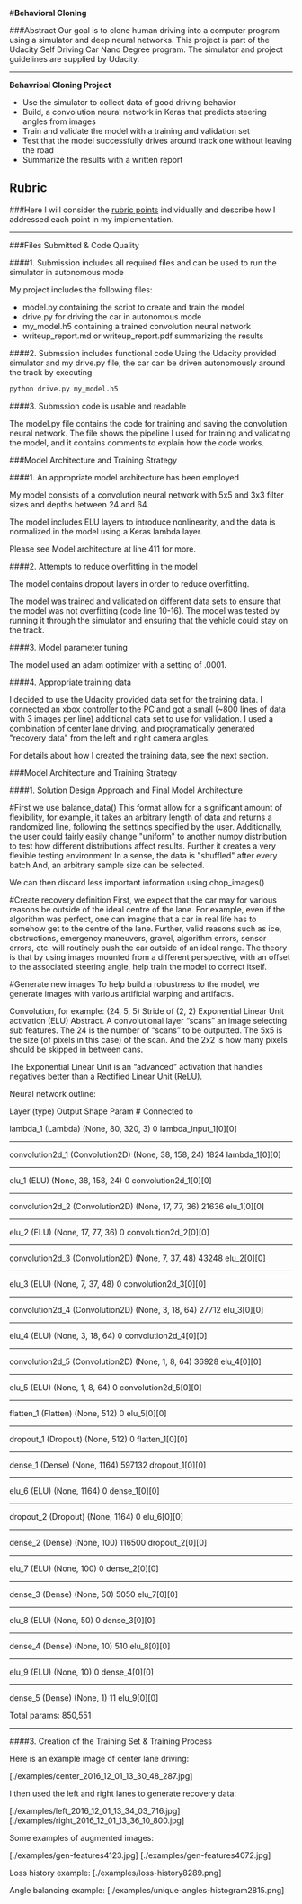 #**Behavioral Cloning** 

###Abstract
Our goal is to clone human driving into a computer program using a simulator and deep neural networks. This project is part of the Udacity Self Driving Car Nano Degree program. The simulator and project guidelines are supplied by Udacity.

---

**Behavrioal Cloning Project**

* Use the simulator to collect data of good driving behavior
* Build, a convolution neural network in Keras that predicts steering angles from images
* Train and validate the model with a training and validation set
* Test that the model successfully drives around track one without leaving the road
* Summarize the results with a written report

## Rubric
###Here I will consider the [rubric points](https://review.udacity.com/#!/rubrics/432/view) individually and describe how I addressed each point in my implementation.  

---
###Files Submitted & Code Quality

####1. Submission includes all required files and can be used to run the simulator in autonomous mode

My project includes the following files:
* model.py containing the script to create and train the model
* drive.py for driving the car in autonomous mode
* my_model.h5 containing a trained convolution neural network 
* writeup_report.md or writeup_report.pdf summarizing the results

####2. Submssion includes functional code
Using the Udacity provided simulator and my drive.py file, the car can be driven autonomously around the track by executing 
```sh
python drive.py my_model.h5
```

####3. Submssion code is usable and readable

The model.py file contains the code for training and saving the convolution neural network. The file shows the pipeline I used for training and validating the model, and it contains comments to explain how the code works.

###Model Architecture and Training Strategy

####1. An appropriate model architecture has been employed

My model consists of a convolution neural network with 5x5 and 3x3 filter sizes and depths between 24 and 64. 

The model includes ELU layers to introduce nonlinearity, and the data is normalized in the model using a Keras lambda layer.

Please see Model architecture at line 411 for more.

####2. Attempts to reduce overfitting in the model

The model contains dropout layers in order to reduce overfitting.

The model was trained and validated on different data sets to ensure that the model was not overfitting (code line 10-16). The model was tested by running it through the simulator and ensuring that the vehicle could stay on the track.

####3. Model parameter tuning

The model used an adam optimizer with a setting of .0001.

####4. Appropriate training data

I decided to use the Udacity provided data set for the training data. I connected an xbox controller to the PC and got a small (~800 lines of data with 3 images per line) additional data set to use for validation. I used a combination of center lane driving, and programatically generated "recovery data" from the left and right camera angles.

For details about how I created the training data, see the next section. 

###Model Architecture and Training Strategy

####1. Solution Design Approach and Final Model Architecture

#First we use balance_data()
This format allow for a significant amount of flexibility,    for example, it takes an arbitrary length of data   and returns a randomized line, following the settings   specified by the user. Additionally, the user  could fairly easily change "uniform" to another  numpy distribution to test how different distributions  affect results.  Further it creates a very flexible testing environment   In a sense, the data is "shuffled" after every batch    And, an arbitrary sample size can be selected.

We can then discard less important information using chop_images()

#Create recovery definition
First, we expect that the car may for various reasons be outside of the ideal centre of the lane. For example, even if the algorithm was perfect, one can imagine that a car in real life has to somehow get to the centre of the lane. Further, valid reasons such as ice, obstructions, emergency maneuvers, gravel, algorithm errors, sensor errors, etc. will routinely push the car outside of an ideal range.
The theory is that by using images mounted from a different perspective, with an offset to the associated steering angle, help train the model to correct itself.

#Generate new images
To help build a robustness to the model, we generate images with various artificial warping and artifacts. 

Convolution, for example: (24, 5, 5) Stride of (2, 2) Exponential Linear Unit activation (ELU)
Abstract. A convolutional layer “scans” an image selecting sub features. The 24 is the number of “scans” to be outputted. The 5x5 is the size (of pixels in this case) of the scan. And the 2x2 is how many pixels should be skipped in between cans.

The Exponential Linear Unit is an “advanced” activation that handles negatives better than a Rectified Linear Unit (ReLU). 

Neural network outline:


Layer (type)                     Output Shape          Param #     Connected to                     


lambda_1 (Lambda)                (None, 80, 320, 3)    0           lambda_input_1[0][0]             
____________________________________________________________________________________________________
convolution2d_1 (Convolution2D)  (None, 38, 158, 24)   1824        lambda_1[0][0]                   
____________________________________________________________________________________________________
elu_1 (ELU)                      (None, 38, 158, 24)   0           convolution2d_1[0][0]            
____________________________________________________________________________________________________
convolution2d_2 (Convolution2D)  (None, 17, 77, 36)    21636       elu_1[0][0]                      
____________________________________________________________________________________________________
elu_2 (ELU)                      (None, 17, 77, 36)    0           convolution2d_2[0][0]            
____________________________________________________________________________________________________
convolution2d_3 (Convolution2D)  (None, 7, 37, 48)     43248       elu_2[0][0]                      
____________________________________________________________________________________________________
elu_3 (ELU)                      (None, 7, 37, 48)     0           convolution2d_3[0][0]            
____________________________________________________________________________________________________
convolution2d_4 (Convolution2D)  (None, 3, 18, 64)     27712       elu_3[0][0]                      
____________________________________________________________________________________________________
elu_4 (ELU)                      (None, 3, 18, 64)     0           convolution2d_4[0][0]            
____________________________________________________________________________________________________
convolution2d_5 (Convolution2D)  (None, 1, 8, 64)      36928       elu_4[0][0]                      
____________________________________________________________________________________________________
elu_5 (ELU)                      (None, 1, 8, 64)      0           convolution2d_5[0][0]            
____________________________________________________________________________________________________
flatten_1 (Flatten)              (None, 512)           0           elu_5[0][0]                      
____________________________________________________________________________________________________
dropout_1 (Dropout)              (None, 512)           0           flatten_1[0][0]                  
____________________________________________________________________________________________________
dense_1 (Dense)                  (None, 1164)          597132      dropout_1[0][0]                  
____________________________________________________________________________________________________
elu_6 (ELU)                      (None, 1164)          0           dense_1[0][0]                    
____________________________________________________________________________________________________
dropout_2 (Dropout)              (None, 1164)          0           elu_6[0][0]                      
____________________________________________________________________________________________________
dense_2 (Dense)                  (None, 100)           116500      dropout_2[0][0]                  
____________________________________________________________________________________________________
elu_7 (ELU)                      (None, 100)           0           dense_2[0][0]                    
____________________________________________________________________________________________________
dense_3 (Dense)                  (None, 50)            5050        elu_7[0][0]                      
____________________________________________________________________________________________________
elu_8 (ELU)                      (None, 50)            0           dense_3[0][0]                    
____________________________________________________________________________________________________
dense_4 (Dense)                  (None, 10)            510         elu_8[0][0]                      
____________________________________________________________________________________________________
elu_9 (ELU)                      (None, 10)            0           dense_4[0][0]                    
____________________________________________________________________________________________________
dense_5 (Dense)                  (None, 1)             11          elu_9[0][0]      

Total params: 850,551
_______________________


####3. Creation of the Training Set & Training Process

Here is an example image of center lane driving:

[./examples/center_2016_12_01_13_30_48_287.jpg]

I then used the left and right lanes to generate recovery data:

[./examples/left_2016_12_01_13_34_03_716.jpg]
[./examples/right_2016_12_01_13_36_10_800.jpg]

Some examples of augmented images:

[./examples/gen-features4123.jpg]
[./examples/gen-features4072.jpg]

Loss history example:
[./examples/loss-history8289.png]


Angle balancing example:
[./examples/unique-angles-histogram2815.png]
